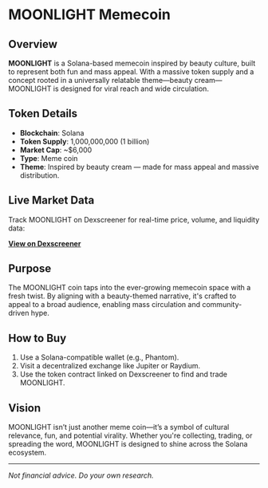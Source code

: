 # MOONLIGHT Memecoin

## Overview
**MOONLIGHT** is a Solana-based memecoin inspired by beauty culture, built to represent both fun and mass appeal. With a massive token supply and a concept rooted in a universally relatable theme—beauty cream—MOONLIGHT is designed for viral reach and wide circulation.

## Token Details
- **Blockchain**: Solana
- **Token Supply**: 1,000,000,000 (1 billion)
- **Market Cap**: ~$6,000
- **Type**: Meme coin
- **Theme**: Inspired by beauty cream — made for mass appeal and massive distribution.

## Live Market Data
Track MOONLIGHT on Dexscreener for real-time price, volume, and liquidity data:

[**View on Dexscreener**](https://dexscreener.com/solana/NtHYfEMKWgQxEDJJU16cWSYUL5p5UvQaw1bzu1Bpqs3)

## Purpose
The MOONLIGHT coin taps into the ever-growing memecoin space with a fresh twist. By aligning with a beauty-themed narrative, it's crafted to appeal to a broad audience, enabling mass circulation and community-driven hype.

## How to Buy
1. Use a Solana-compatible wallet (e.g., Phantom).
2. Visit a decentralized exchange like Jupiter or Raydium.
3. Use the token contract linked on Dexscreener to find and trade MOONLIGHT.

## Vision
MOONLIGHT isn’t just another meme coin—it’s a symbol of cultural relevance, fun, and potential virality. Whether you're collecting, trading, or spreading the word, MOONLIGHT is designed to shine across the Solana ecosystem.

---

*Not financial advice. Do your own research.*
